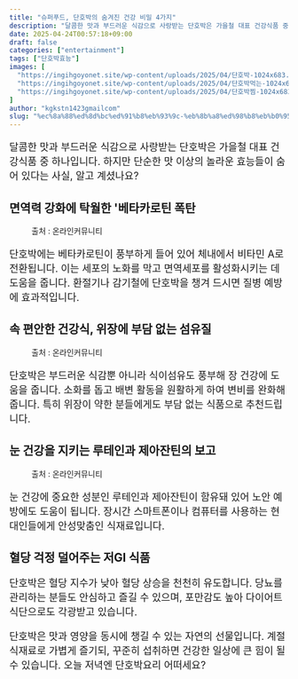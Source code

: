 ```yaml
---
title: "슈퍼푸드, 단호박의 숨겨진 건강 비밀 4가지"
description: "달콤한 맛과 부드러운 식감으로 사랑받는 단호박은 가을철 대표 건강식품 중 하나입니다. 하지만 단순한 맛 이상의 놀라운 효능들이 숨어 있다는 사실, 알고 계셨나요?"
date: 2025-04-24T00:57:18+09:00
draft: false
categories: ["entertainment"]
tags: ["단호박효능"]
images: [
  "https://ingihgoyonet.site/wp-content/uploads/2025/04/단호박-1024x683.png"
  "https://ingihgoyonet.site/wp-content/uploads/2025/04/단호박먹는-1024x683.png"
  "https://ingihgoyonet.site/wp-content/uploads/2025/04/단호박찜-1024x683.png"
]
author: "kgkstn1423gmailcom"
slug: "%ec%8a%88%ed%8d%bc%ed%91%b8%eb%93%9c-%eb%8b%a8%ed%98%b8%eb%b0%95%ec%9d%98-%ec%88%a8%ea%b2%a8%ec%a7%84-%ea%b1%b4%ea%b0%95-%eb%b9%84%eb%b0%80-4%ea%b0%80%ec%a7%80"
---
```


<p style="font-size:18px">달콤한 맛과 부드러운 식감으로 사랑받는 단호박은 가을철 대표 건강식품 중 하나입니다. 하지만 단순한 맛 이상의 놀라운 효능들이 숨어 있다는 사실, 알고 계셨나요?</p> <h2 >면역력 강화에 탁월한 '베타카로틴 폭탄</h2> <figure ><img src="https://ingihgoyonet.site/wp-content/uploads/2025/04/단호박-1024x683.png" alt="" style="aspect-ratio:16/9;object-fit:cover"/><figcaption >출처 : 온라인커뮤니티</figcaption></figure> <p style="font-size:18px">단호박에는 베타카로틴이 풍부하게 들어 있어 체내에서 비타민 A로 전환됩니다. 이는 세포의 노화를 막고 면역세포를 활성화시키는 데 도움을 줍니다. 환절기나 감기철에 단호박을 챙겨 드시면 질병 예방에 효과적입니다.</p> <h2 >속 편안한 건강식, 위장에 부담 없는 섬유질</h2> <figure ><img src="https://ingihgoyonet.site/wp-content/uploads/2025/04/단호박먹는-1024x683.png" alt="" style="aspect-ratio:16/9;object-fit:cover"/><figcaption >출처 : 온라인커뮤니티</figcaption></figure> <p style="font-size:18px">단호박은 부드러운 식감뿐 아니라 식이섬유도 풍부해 장 건강에 도움을 줍니다. 소화를 돕고 배변 활동을 원활하게 하여 변비를 완화해줍니다. 특히 위장이 약한 분들에게도 부담 없는 식품으로 추천드립니다.</p> <h2 >눈 건강을 지키는 루테인과 제아잔틴의 보고</h2> <figure ><img src="https://ingihgoyonet.site/wp-content/uploads/2025/04/단호박찜-1024x683.png" alt="" style="aspect-ratio:16/9;object-fit:cover"/><figcaption >출처 : 온라인커뮤니티</figcaption></figure> <p style="font-size:18px">눈 건강에 중요한 성분인 루테인과 제아잔틴이 함유돼 있어 노안 예방에도 도움이 됩니다. 장시간 스마트폰이나 컴퓨터를 사용하는 현대인들에게 안성맞춤인 식재료입니다.</p> <h2 >혈당 걱정 덜어주는 저GI 식품</h2> <p style="font-size:18px">단호박은 혈당 지수가 낮아 혈당 상승을 천천히 유도합니다. 당뇨를 관리하는 분들도 안심하고 즐길 수 있으며, 포만감도 높아 다이어트 식단으로도 각광받고 있습니다.</p> <p style="font-size:18px">단호박은 맛과 영양을 동시에 챙길 수 있는 자연의 선물입니다. 계절 식재료로 가볍게 즐기되, 꾸준히 섭취하면 건강한 일상에 큰 힘이 될 수 있습니다. 오늘 저녁엔 단호박요리 어떠세요?</p>